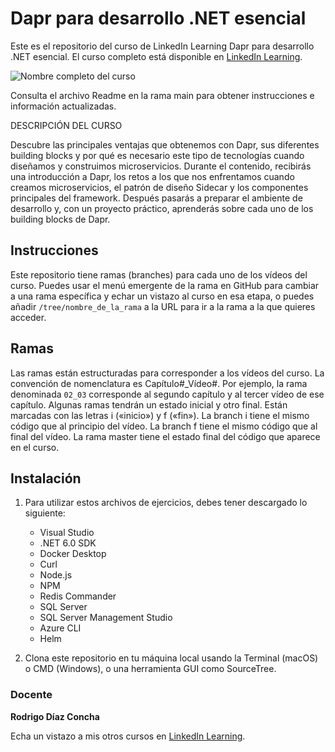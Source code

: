 # Dapr para desarrollo .NET esencial

Este es el repositorio del curso de LinkedIn Learning Dapr para desarrollo .NET esencial. El curso completo está disponible en [LinkedIn Learning][lil-course-url].

![Nombre completo del curso][lil-thumbnail-url] 

Consulta el archivo Readme en la rama main para obtener instrucciones e información actualizadas.

DESCRIPCIÓN DEL CURSO

Descubre las principales ventajas que obtenemos con Dapr, sus diferentes building blocks y por qué es necesario este tipo de tecnologías cuando diseñamos y construimos microservicios. Durante el contenido, recibirás una introducción a Dapr, los retos a los que nos enfrentamos cuando creamos microservicios, el patrón de diseño Sidecar y los componentes principales del framework. Después pasarás a preparar el ambiente de desarrollo y, con un proyecto práctico, aprenderás sobre cada uno de los building blocks de Dapr.

## Instrucciones

Este repositorio tiene ramas (branches) para cada uno de los vídeos del curso. Puedes usar el menú emergente de la rama en GitHub para cambiar a una rama específica y echar un vistazo al curso en esa etapa, o puedes añadir `/tree/nombre_de_la_rama` a la URL para ir a la rama a la que quieres acceder.

## Ramas

Las ramas están estructuradas para corresponder a los vídeos del curso. La convención de nomenclatura es Capítulo#_Vídeo#. Por ejemplo, la rama denominada `02_03` corresponde al segundo capítulo y al tercer vídeo de ese capítulo. Algunas ramas tendrán un estado inicial y otro final. Están marcadas con las letras i («inicio») y f («fin»). La branch i tiene el mismo código que al principio del vídeo. La branch f tiene el mismo código que al final del vídeo. La rama master tiene el estado final del código que aparece en el curso.

## Instalación

1. Para utilizar estos archivos de ejercicios, debes tener descargado lo siguiente:
   - Visual Studio
   - .NET 6.0 SDK
   - Docker Desktop
   - Curl
   - Node.js
   - NPM
   - Redis Commander
   - SQL Server
   - SQL Server Management Studio
   - Azure CLI
   - Helm

2. Clona este repositorio en tu máquina local usando la Terminal (macOS) o CMD (Windows), o una herramienta GUI como SourceTree.


### Docente

**Rodrigo Díaz Concha**

Echa un vistazo a mis otros cursos en [LinkedIn Learning](https://www.linkedin.com/learning/instructors/rodrigo-diaz-concha).

[lil-course-url]: https://www.linkedin.com/learning/dapr-para-desarrollo-dot-net-esencial
[lil-thumbnail-url]: https://media-exp1.licdn.com/dms/image/C560DAQHuRxU_wWojlw/learning-public-crop_675_1200/0/1644335837002?e=1645099200&v=beta&t=OeXDVjTys8HvLq8s_1sOsXD8F9R_IrhUnf5vO2VX9DM
